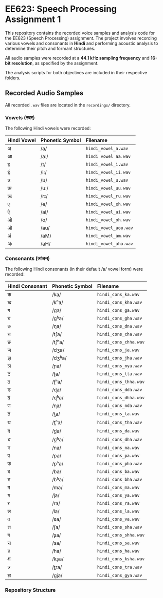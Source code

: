 # EE623: Speech Processing Assignment 1

This repository contains the recorded voice samples and analysis code for the EE623 (Speech Processing) assignment. The project involves recording various vowels and consonants in **Hindi** and performing acoustic analysis to determine their pitch and formant structures.

All audio samples were recorded at a **44.1 kHz sampling frequency** and **16-bit resolution**, as specified by the assignment.

The analysis scripts for both objectives are included in their respective folders.

## Recorded Audio Samples

All recorded `.wav` files are located in the `recordings/` directory.

### Vowels (स्वर)

The following Hindi vowels were recorded:

| Hindi Vowel | Phonetic Symbol | Filename |
| :--- | :--- | :--- |
| अ | /a/ | `hindi_vowel_a.wav` |
| आ | /a:/ | `hindi_vowel_aa.wav` |
| इ | /ɪ/ | `hindi_vowel_i.wav` |
| ई | /i:/ | `hindi_vowel_ii.wav` |
| उ | /ʊ/ | `hindi_vowel_u.wav` |
| ऊ | /u:/ | `hindi_vowel_uu.wav` |
| ऋ | /rɪ/ | `hindi_vowel_ru.wav` |
| ए | /e/ | `hindi_vowel_eh.wav` |
| ऐ | /ai/ | `hindi_vowel_ai.wav` |
| ओ | /o/ | `hindi_vowel_oh.wav` |
| औ | /au/ | `hindi_vowel_aou.wav` |
| अं | /aM/ | `hindi_vowel_am.wav` |
| अः | /aH/ | `hindi_vowel_aha.wav` |

### Consonants (व्यंजन)

The following Hindi consonants (in their default /a/ vowel form) were recorded:

| Hindi Consonant | Phonetic Symbol | Filename |
| :--- | :--- | :--- |
| क | /ka/ | `hindi_cons_ka.wav` |
| ख | /kʰa/ | `hindi_cons_kha.wav` |
| ग | /ɡa/ | `hindi_cons_ga.wav` |
| घ | /ɡʱa/ | `hindi_cons_gha.wav` |
| ङ | /ŋa/ | `hindi_cons_dna.wav` |
| च | /tʃa/ | `hindi_cons_cha.wav` |
| छ | /tʃʰa/ | `hindi_cons_chha.wav` |
| ज | /dʒa/ | `hindi_cons_ja.wav` |
| झ | /dʒʱa/ | `hindi_cons_jha.wav` |
| ञ | /ɲa/ | `hindi_cons_nya.wav` |
| ट | /ʈa/ | `hindi_cons_tta.wav` |
| ठ | /ʈʰa/ | `hindi_cons_thha.wav` |
| ड | /ɖa/ | `hindi_cons_dda.wav` |
| ढ | /ɖʱa/ | `hindi_cons_dhha.wav` |
| ण | /ɳa/ | `hindi_cons_nda.wav` |
| त | /t̪a/ | `hindi_cons_ta.wav` |
| थ | /t̪ʰa/ | `hindi_cons_tha.wav` |
| द | /d̪a/ | `hindi_cons_da.wav` |
| ध | /d̪ʱa/ | `hindi_cons_dha.wav` |
| न | /na/ | `hindi_cons_na.wav` |
| प | /pa/ | `hindi_cons_pa.wav` |
| फ | /pʰa/ | `hindi_cons_pha.wav` |
| ब | /ba/ | `hindi_cons_ba.wav` |
| भ | /bʱa/ | `hindi_cons_bha.wav` |
| म | /ma/ | `hindi_cons_ma.wav` |
| य | /ja/ | `hindi_cons_ya.wav` |
| र | /ra/ | `hindi_cons_ra.wav` |
| ल | /la/ | `hindi_cons_la.wav` |
| व | /ʋa/ | `hindi_cons_va.wav` |
| श | /ʃa/ | `hindi_cons_sha.wav` |
| ष | /ʂa/ | `hindi_cons_shha.wav` |
| स | /sa/ | `hindi_cons_sa.wav` |
| ह | /ha/ | `hindi_cons_ha.wav` |
| क्ष | /kʂa/ | `hindi_cons_ksha.wav` |
| त्र | /t̪ra/ | `hindi_cons_tra.wav` |
| ज्ञ | /ɡja/ | `hindi_cons_gya.wav` |

### Repository Structure
